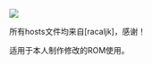 ![](https://www.google.com/logos/doodles/2015/google-gameday-doodle-kickoff-5927321670254592.3-hp2x.gif)


所有hosts文件均来自[racaljk]，感谢！



适用于本人制作修改的ROM使用。
